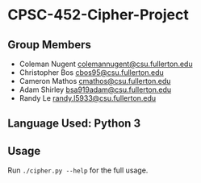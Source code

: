 # CPSC-452-Cipher-Project

## Group Members
- Coleman Nugent <colemannugent@csu.fullerton.edu>
- Christopher Bos <cbos95@csu.fullerton.edu>
- Cameron Mathos <cmathos@csu.fullerton.edu>
- Adam Shirley <bsa919adam@csu.fullerton.edu>
- Randy Le <randy.l5933@csu.fullerton.edu>

## Language Used: Python 3

## Usage
Run `./cipher.py --help` for the full usage.
